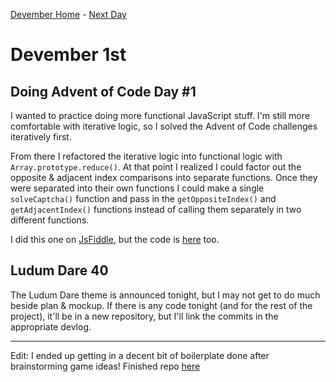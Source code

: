 [Devember Home](../README.md) - [Next Day](../02/README.md)

# Devember 1st

## Doing Advent of Code Day #1

I wanted to practice doing more functional JavaScript stuff. I'm still more comfortable with iterative logic, so I solved the Advent of Code challenges iteratively first.

From there I refactored the iterative logic into functional logic with `Array.prototype.reduce()`. At that point I realized I could factor out the opposite & adjacent index comparisons into separate functions. Once they were separated into their own functions I could make a single `solveCaptcha()` function and pass in the `getOppositeIndex()` and `getAdjacentIndex()` functions instead of calling them separately in two different functions. 

I did this one on [JsFiddle](https://jsfiddle.net/rmkubik/5e8a5r1p/3/), but the code is [here](solveCaptcha.js) too.

## Ludum Dare 40

The Ludum Dare theme is announced tonight, but I may not get to do much beside plan & mockup. If there is any code tonight (and for the rest of the project), it'll be in a new repository, but I'll link the commits in the appropriate devlog. 

---

Edit: I ended up getting in a decent bit of boilerplate done after brainstorming game ideas! Finished repo [here](https://github.com/rmkubik/ldjam40)